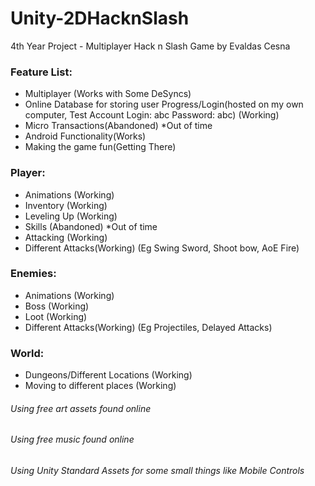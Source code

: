 # Unity-2DHacknSlash
4th Year Project - Multiplayer Hack n Slash Game by Evaldas Cesna

### Feature List:
* Multiplayer (Works with Some DeSyncs)
* Online Database for storing user Progress/Login(hosted on my own computer, Test Account Login: abc Password: abc) (Working)
* Micro Transactions(Abandoned) *Out of time
* Android Functionality(Works)
* Making the game fun(Getting There)

### Player:
* Animations (Working)
* Inventory (Working)
* Leveling Up (Working)
* Skills (Abandoned) *Out of time
* Attacking (Working)
* Different Attacks(Working) (Eg Swing Sword, Shoot bow, AoE Fire)

### Enemies:
* Animations (Working)
* Boss (Working)
* Loot (Working)
* Different Attacks(Working) (Eg Projectiles, Delayed Attacks)

### World:
* Dungeons/Different Locations (Working)
* Moving to different places (Working)

###### *Using free art assets found online*
###### *Using free music found online*
###### *Using Unity Standard Assets for some small things like Mobile Controls*
